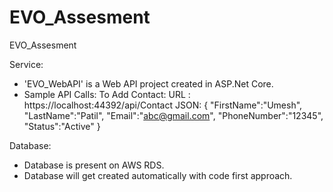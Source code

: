 # EVO_Assesment
EVO_Assesment

Service:
* 'EVO_WebAPI' is a Web API project created in ASP.Net Core.
* Sample API Calls:
  To Add Contact:
  URL : https://localhost:44392/api/Contact
  JSON: {
			"FirstName":"Umesh",
			"LastName":"Patil",
			"Email":"abc@gmail.com",
			"PhoneNumber":"12345",
			"Status":"Active"
        }

Database:
* Database is present on AWS RDS.
* Database will get created automatically with code first approach.